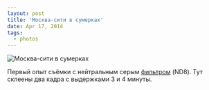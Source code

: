 ```yaml
---
layout: post
title: 'Москва-сити в сумерках'
date: Apr 17, 2014
tags:
  - photos
---
```


![Москва-сити в сумерках](photo://1249)

Первый опыт съёмки с нейтральным серым [фильтром](http://instagram.com/p/lu0axUwhhE/) (ND8). Тут склеены два кадра с выдержками 3 и 4 минуты.

